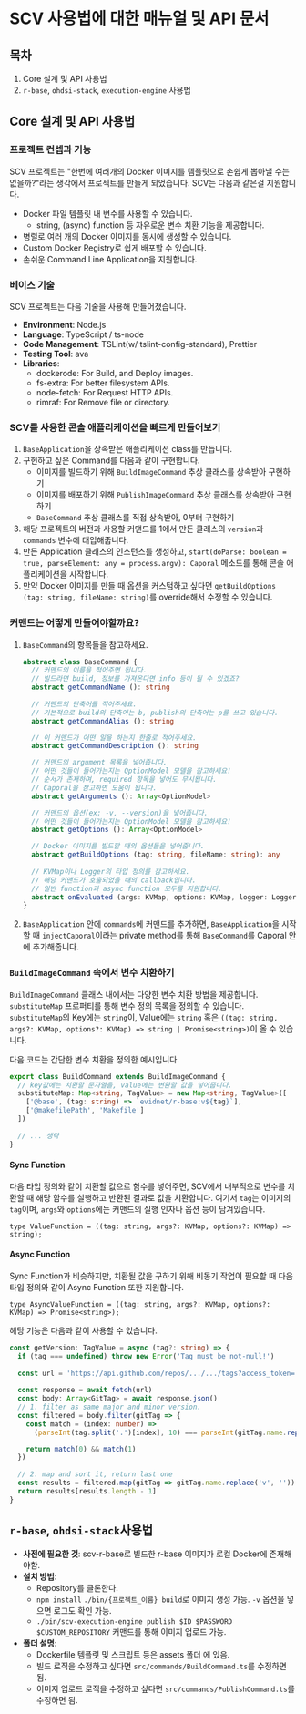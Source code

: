 # SCV 사용법에 대한 매뉴얼 및 API 문서

## 목차

1. Core 설계 및 API 사용법
2. `r-base`, `ohdsi-stack`, `execution-engine` 사용법



## Core 설계 및 API 사용법

### 프로젝트 컨셉과 기능

SCV 프로젝트는 "한번에 여러개의 Docker 이미지를 템플릿으로 손쉽게 뽑아낼 수는 없을까?"라는 생각에서 프로젝트를 만들게 되었습니다. SCV는 다음과 같은걸 지원합니다.

- Docker 파일 템플릿 내 변수를 사용할 수 있습니다.
  - string, (async) function 등 자유로운 변수 치환 기능을 제공합니다.
- 병렬로 여러 개의 Docker 이미지를 동시에 생성할 수 있습니다.
- Custom Docker Registry로 쉽게 배포할 수 있습니다.
- 손쉬운 Command Line Application을 지원합니다.



### 베이스 기술

SCV 프로젝트는 다음 기술을 사용해 만들어졌습니다.

- **Environment**: Node.js
- **Language**: TypeScript / ts-node
- **Code Management**: TSLint(w/ tslint-config-standard), Prettier
- **Testing Tool**: ava
- **Libraries**: 
  - dockerode: For Build, and Deploy images.
  - fs-extra: For better filesystem APIs.
  - node-fetch: For Request HTTP APIs.
  - rimraf: For Remove file or directory.



### SCV를 사용한 콘솔 애플리케이션을 빠르게 만들어보기

1. `BaseApplication`을 상속받은 애플리케이션 class를 만듭니다.
2. 구현하고 싶은 Command를 다음과 같이 구현합니다.
   - 이미지를 빌드하기 위해 `BuildImageCommand` 추상 클래스를 상속받아 구현하기
   - 이미지를 배포하기 위해 `PublishImageCommand` 추상 클래스를 상속받아 구현하기
   - `BaseCommand` 추상 클래스를 직접 상속받아, 0부터 구현하기
3. 해당 프로젝트의 버전과 사용할 커맨드를 1에서 만든 클래스의 `version`과 `commands` 변수에 대입해줍니다.
4. 만든 Application 클래스의 인스턴스를 생성하고, `start(doParse: boolean = true, parseElement: any = process.argv): Caporal` 메소드를 통해 콘솔 애플리케이션을 시작합니다.
5. 만약 Docker 이미지를 만들 때 옵션을 커스텀하고 싶다면 `getBuildOptions (tag: string, fileName: string)`를 override해서 수정할 수 있습니다.



### 커맨드는 어떻게 만들어야할까요?

1. `BaseCommand`의 항목들을 참고하세요.

   ```ts
   abstract class BaseCommand {
     // 커맨드의 이름을 적어주면 됩니다.
     // 빌드라면 build, 정보를 가져온다면 info 등이 될 수 있겠죠?
     abstract getCommandName (): string
    
     // 커맨드의 단축어를 적어주세요.
     // 기본적으로 build의 단축어는 b, publish의 단축어는 p를 쓰고 있습니다.
     abstract getCommandAlias (): string
   
     // 이 커맨드가 어떤 일을 하는지 한줄로 적어주세요.
     abstract getCommandDescription (): string
   
     // 커맨드의 argument 목록을 넣어줍니다.
     // 어떤 것들이 들어가는지는 OptionModel 모델을 참고하세요!
     // 순서가 존재하며, required 항목을 넣어도 무시됩니다.
     // Caporal을 참고하면 도움이 됩니다.
     abstract getArguments (): Array<OptionModel>
   
     // 커맨드의 옵션(ex: -v, --version)을 넣어줍니다.
     // 어떤 것들이 들어가는지는 OptionModel 모델을 참고하세요!
     abstract getOptions (): Array<OptionModel>
   
     // Docker 이미지를 빌드할 때의 옵션들을 넣어줍니다.
     abstract getBuildOptions (tag: string, fileName: string): any
         
     // KVMap이나 Logger의 타입 정의를 참고하세요.
     // 해당 커맨드가 호출되었을 때의 callback입니다.
     // 일반 function과 async function 모두를 지원합니다.
     abstract onEvaluated (args: KVMap, options: KVMap, logger: Logger): any
   }
   ```

2. `BaseApplication`  안에 `commands`에 커맨드를 추가하면, `BaseApplication`을 시작할 때 `injectCaporal`이라는 private method를 통해 `BaseCommand`를 Caporal 안에 추가해줍니다.



### `BuildImageCommand` 속에서 변수 치환하기

`BuildImageCommand` 클래스 내에서는 다양한 변수 치환 방법을 제공합니다. `substituteMap` 프로퍼티를 통해 변수 정의 목록을 정의할 수 있습니다. `substituteMap`의 Key에는 `string`이, Value에는 `string` 혹은 `((tag: string, args?: KVMap, options?: KVMap) => string | Promise<string>)`이 올 수 있습니다.

다음 코드는 간단한 변수 치환을 정의한 예시입니다.

```typescript
export class BuildCommand extends BuildImageCommand {
  // key값에는 치환할 문자열을, value에는 변환할 값을 넣어줍니다.
  substituteMap: Map<string, TagValue> = new Map<string, TagValue>([
    ['@base', (tag: string) => `evidnet/r-base:v${tag}`],
    ['@makefilePath', 'Makefile']
  ])
  
  // ... 생략
}
```



#### Sync Function

다음 타입 정의와 같이 치환할 값으로 함수를 넣어주면, SCV에서 내부적으로 변수를 치환할 때 해당 함수를 실행하고 반환된 결과로 값을 치환합니다. 여기서 `tag`는 이미지의 `tag`이며, `args`와 `options`에는 커맨드의 실행 인자나 옵션 등이 담겨있습니다.

`type ValueFunction = ((tag: string, args?: KVMap, options?: KVMap) => string); `



#### Async Function

Sync Function과 비슷하지만, 치환될 값을 구하기 위해 비동기 작업이 필요할 때 다음 타입 정의와 같이 Async Function 또한 지원합니다.

`type AsyncValueFunction = ((tag: string, args?: KVMap, options?: KVMap) => Promise<string>);`

해당 기능은 다음과 같이 사용할 수 있습니다.

```typescript
const getVersion: TagValue = async (tag?: string) => {
  if (tag === undefined) throw new Error('Tag must be not-null!')
  
  const url = 'https://api.github.com/repos/.../.../tags?access_token=...'
  
  const response = await fetch(url)
  const body: Array<GitTag> = await response.json()
  // 1. filter as same major and minor version.
  const filtered = body.filter(gitTag => {
    const match = (index: number) =>
      (parseInt(tag.split('.')[index], 10) === parseInt(gitTag.name.replace('v', '').split('.')[index], 10))

    return match(0) && match(1)
  })
  
  // 2. map and sort it, return last one
  const results = filtered.map(gitTag => gitTag.name.replace('v', '')).sort()
  return results[results.length - 1]
}
```



## `r-base`, `ohdsi-stack`사용법

* **사전에 필요한 것**: scv-r-base로 빌드한 r-base 이미지가 로컬 Docker에 존재해야함.
* **설치 방법**:
  * Repository를 클론한다.
  * `npm install`
    `./bin/{프로젝트_이름} build`로 이미지 생성 가능. `-v` 옵션을 넣으면 로그도 확인 가능.
  * `./bin/scv-execution-engine publish $ID $PASSWORD $CUSTOM_REPOSITORY`  커맨드를 통해 이미지 업로드 가능.
* **폴더 설명**:
  - Dockerfile 템플릿 및 스크립트 등은 assets 폴더 에 있음.
  - 빌드 로직을 수정하고 싶다면 `src/commands/BuildCommand.ts`를 수정하면 됨.
  - 이미지 업로드 로직을 수정하고 싶다면 `src/commands/PublishCommand.ts`를 수정하면 됨.